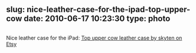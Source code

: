 slug: nice-leather-case-for-the-ipad-top-upper-cow
date: 2010-06-17 10:23:30
type: photo
---

<a href="http://www.etsy.com/listing/49543991/top-upper-cow-leather-case-for-ipad"><img src="{{@asset.url swerner/tumblr/2010-06-17-nice-leather-case-for-the-ipad-top-upper-cow-36162a850c.jpeg}}" alt=""/></a>

Nice leather case for the iPad: [Top upper cow leather case by skyten on Etsy](http://www.etsy.com/listing/49543991/top-upper-cow-leather-case-for-ipad)

